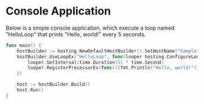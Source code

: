 # Console Application

Below is a simple console application, which execute a loop named "HelloLoop" that prints "Hello, world!" every 5 seconds.

```go
func main() {
    hostBuilder := hosting.NewDefaultHostBuilder().SetHostName("Sample")
    hostBuilder.UseLoopEx("HelloLoop", func(looper hosting.ConfigureLoopContext) {
		looper.SetInterval(time.Duration(5) * time.Second)
		looper.RegisterProcessorEx(func(){fmt.Println("Hello, world!")})
	})

    host := hostBuilder.Build()
    host.Run()
}
```

